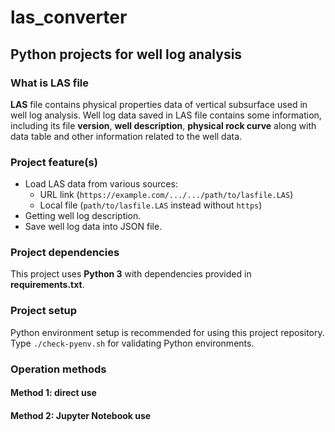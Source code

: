 # las_converter
## Python projects for well log analysis

### What is LAS file
**LAS** file contains physical properties data of vertical subsurface
used in well log analysis. Well log data saved in LAS file contains
some information, including its file **version**, **well description**,
**physical rock curve** along with data table and other information related
to the well data.

### Project feature(s)
- Load LAS data from various sources:
    - URL link (`https://example.com/.../.../path/to/lasfile.LAS`)
    - Local file (`path/to/lasfile.LAS` instead without `https`)
- Getting well log description.
- Save well log data into JSON file.

### Project dependencies
This project uses **Python 3** with dependencies provided in **requirements.txt**. 

### Project setup
Python environment setup is recommended for using this project repository. Type `./check-pyenv.sh` for validating Python environments.

### Operation methods
#### Method 1: direct use
#### Method 2: Jupyter Notebook use
